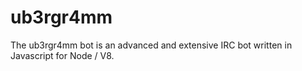 ub3rgr4mm
=========

The ub3rgr4mm bot is an advanced and extensive IRC bot written in Javascript for Node / V8.
